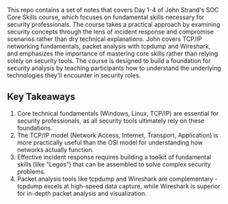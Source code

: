 This repo contains a set of notes that covers Day 1-4 of John Strand's SOC Core Skills course, which focuses on fundamental skills necessary for security professionals. The course takes a practical approach by examining security concepts through the lens of incident response and compromise scenarios rather than dry technical explanations. John covers TCP/IP networking fundamentals, packet analysis with tcpdump and Wireshark, and emphasizes the importance of mastering core skills rather than relying solely on security tools. The course is designed to build a foundation for security analysis by teaching participants how to understand the underlying technologies they'll encounter in security roles.

## Key Takeaways

1. Core technical fundamentals (Windows, Linux, TCP/IP) are essential for security professionals, as all security tools ultimately rely on these foundations.
2. The TCP/IP model (Network Access, Internet, Transport, Application) is more practically useful than the OSI model for understanding how networks actually function.
3. Effective incident response requires building a toolkit of fundamental skills (like "Legos") that can be assembled to solve complex security problems.
4. Packet analysis tools like tcpdump and Wireshark are complementary - tcpdump excels at high-speed data capture, while Wireshark is superior for in-depth packet analysis and visualization.
